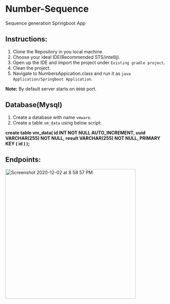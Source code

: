 # Number-Sequence
Sequence generation Springboot App

## Instructions:
1. Clone the Repository in you local machine.
2. Choose your ideal IDE(Recommended STS/intellij).
3. Open up the IDE and import the project under `Existing gradle project`.
4. Clean the project.
5. Navigate to NumbersAppication.class and run it as `java Application/Springboot Application`.

**Note:** By default server starts on `8080` port.

## Database(Mysql)
1. Create a database with name `vmware`.
2. Create a table `vm_data` using below script:

**create table vm_data(
   id INT NOT NULL AUTO_INCREMENT,
   uuid VARCHAR(255) NOT NULL,
   result VARCHAR(255) NOT NULL,
   PRIMARY KEY ( id )
);**

## Endpoints:

<img width="405" alt="Screenshot 2020-12-02 at 8 58 57 PM" src="https://user-images.githubusercontent.com/75328788/100893379-513a6700-34e1-11eb-81a6-3e0b9c14f954.png">
